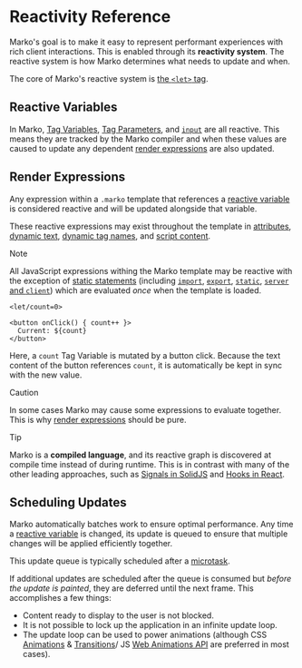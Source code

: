 # Reactivity Reference

Marko's goal is to make it easy to represent performant experiences with rich client interactions. This is enabled through its **reactivity system**. The reactive system is how Marko determines what needs to update and when.

The core of Marko's reactive system is [the `<let>` tag](./core-tag.md#let).

## Reactive Variables

In Marko, [Tag Variables](./language.md#tag-variables), [Tag Parameters](./language.md#tag-parameters), and [`input`](./language.md#input) are all reactive. This means they are tracked by the Marko compiler and when these values are caused to update any dependent [render expressions](#render-expressions) are also updated.

## Render Expressions

Any expression within a `.marko` template that references a [reactive variable](#reactive-variables) is considered reactive and will be updated alongside that variable.

These reactive expressions may exist throughout the template in [attributes](./language.md#attributes), [dynamic text](./language.md#dynamic-text), [dynamic tag names](./language.md#dynamic-tags), and [script content](./core-tag.md#script).

> [!NOTE]
> All JavaScript expressions withing the Marko template may be reactive with the exception of
> [static statements](./language.md#static) (including [`import`](./language.md#import), [`export`](./language.md#export), [`static`](./language.md#static), [`server` and `client`](./language.md#server-and-client)) which are evaluated _once_ when the template is loaded.

```marko
<let/count=0>

<button onClick() { count++ }>
  Current: ${count}
</button>
```

Here, a `count` Tag Variable is mutated by a button click. Because the text content of the button references `count`, it is automatically be kept in sync with the new value.

> [!CAUTION]
> In some cases Marko may cause some expressions to evaluate together. This is why [render expressions](#render-expressions) should be pure.

> [!TIP]
> Marko is a **compiled language**, and its reactive graph is discovered at compile time instead of during runtime. This is in contrast with many of the other leading approaches, such as [Signals in SolidJS](https://docs.solidjs.com/advanced-concepts/fine-grained-reactivity) and [Hooks in React](https://react.dev/reference/react/hooks).

## Scheduling Updates

Marko automatically batches work to ensure optimal performance. Any time a [reactive variable](#reactive-variables) is changed, its update is queued to ensure that multiple changes will be applied efficiently together.

This update queue is typically scheduled after a [microtask](https://developer.mozilla.org/en-US/docs/Web/API/HTML_DOM_API/Microtask_guide).

If additional updates are scheduled after the queue is consumed but _before the update is painted_, they are deferred until the next frame. This accomplishes a few things:

- Content ready to display to the user is not blocked.
- It is not possible to lock up the application in an infinite update loop.
- The update loop can be used to power animations (although CSS [Animations](https://developer.mozilla.org/en-US/docs/Web/CSS/animation) & [Transitions](https://developer.mozilla.org/en-US/docs/Web/CSS/transition)/ JS [Web Animations API](https://developer.mozilla.org/en-US/docs/Web/API/Web_Animations_API) are preferred in most cases).

